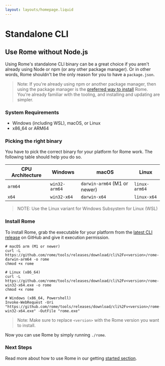 ```yaml
---
layout: layouts/homepage.liquid
---
```


# Standalone CLI

## Use Rome without Node.js

Using Rome's standalone CLI binary can be a great choice if you aren't already using Node or npm (or any other package manager). Or in other words, Rome shouldn't be the only reason for you to have a `package.json`.

> Note: If you're already using npm or another package manager, then using the package manager is the [preferred way to install](/docs/#installation) Rome. You're already familiar with the tooling, and installing and updating are simpler.


### System Requirements

* Windows (including WSL), macOS, or Linux
* x86_64 or ARM64

### Picking the right binary

You have to pick the correct binary for your platform for Rome work. The following table should help you do so.

| CPU Architecture | Windows        | macOS                          | Linux         |
|------------------|----------------|--------------------------------|---------------|
| `arm64`          | `win32-arm64`  | `darwin-arm64` (M1 or newer)   | `linux-arm64` |
| `x64`            | `win32-x64`    | `darwin-x64`                   | `linux-x64`   |

> NOTE: Use the Linux variant for Windows Subsystem for Linux (WSL)

### Install Rome

To install Rome, grab the executable for your platform from the [latest CLI release](https://github.com/rome/tools/releases) on GitHub and give it execution permission.

```shell
# macOS arm (M1 or newer)
curl -L https://github.com/rome/tools/releases/download/cli%2Fv<version>/rome-darwin-arm64 -o rome
chmod +x rome

# Linux (x86_64)
curl -L https://github.com/rome/tools/releases/download/cli%2Fv<version>/rome-win32-x64.exe -o rome
chmod +x rome

# Windows (x86_64, Powershell)
Invoke-WebRequest -Uri "https://github.com/rome/tools/releases/download/cli%2Fv<version>/rome-win32-x64.exe" -OutFile "rome.exe"
```

> Note: Make sure to replace `<version>` with the Rome version you want to install.

Now you can use Rome by simply running `./rome`.

### Next Steps

Read more about how to use Rome in our getting [started section](/docs/#configuration).
